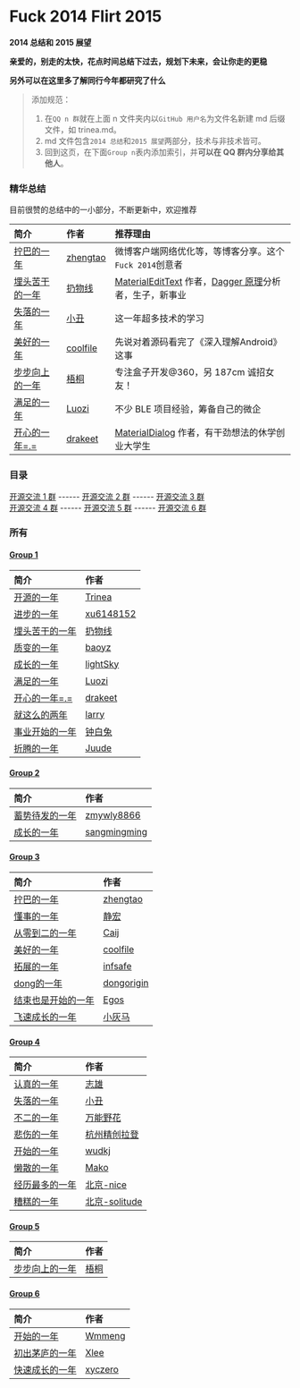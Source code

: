 ﻿# Fuck 2014 Flirt 2015
**2014 总结和 2015 展望**  

**亲爱的，别走的太快，花点时间总结下过去，规划下未来，会让你走的更稳**  

**另外可以在这里多了解同行今年都研究了什么**  

> 添加规范：  
> 1. 在`QQ n 群`就在上面 n 文件夹内以`GitHub 用户名`为文件名新建 md 后缀文件，如 trinea.md。  
> 2. md 文件包含`2014 总结`和`2015 展望`两部分，技术与非技术皆可。  
> 3. 回到这页，在下面`Group n`表内添加索引，并**可以在 QQ 群内分享给其他人**。

### 精华总结  
目前很赞的总结中的一小部分，不断更新中，欢迎推荐  
  
简介 | 作者 | 推荐理由
:------------- | :------------- | :-------------
[拧巴的一年](../master/3/zhengtao.md) | [zhengtao](http://www.weibo.com/206115528) | 微博客户端网络优化等，等博客分享。这个`Fuck 2014`创意者
[埋头苦干的一年](../master/1/rengwuxian.md) | [扔物线](https://github.com/rengwuxian) | [MaterialEditText](https://github.com/rengwuxian/MaterialEditText) 作者，[Dagger 原理](https://github.com/android-cn/android-open-project-analysis/blob/master/dagger/README.md)分析者，生子，新事业
[失落的一年](../master/4/pcqpcq.md) | [小丑](https://github.com/pcqpcq) | 这一年超多技术的学习
[美好的一年](../master/3/coolfile.md) | [coolfile](https://github.com/coolfile) | 先说对着源码看完了《深入理解Android》这事
[步步向上的一年](../master/5/WuTong.md) | [梧桐](https://github.com/lzt1226) | 专注盒子开发@360，另 187cm 诚招女友！  
[满足的一年](../master/1/luozi.md) | [Luozi](https://github.com/luozi) | 不少 BLE 项目经验，筹备自己的微企  
[开心的一年=.=](../master/1/drakeet.md) | [drakeet](https://github.com/drakeet) | [MaterialDialog](https://github.com/drakeet/MaterialDialog) 作者，有干劲想法的休学创业大学生  

### 目录
[开源交流 1 群](https://github.com/aosp-exchange-group/fuck-2014-flirt-2015#group-1) ------ [开源交流 2 群](https://github.com/aosp-exchange-group/fuck-2014-flirt-2015#group-2) ------ [开源交流 3 群](https://github.com/aosp-exchange-group/fuck-2014-flirt-2015#group-3)  
[开源交流 4 群](https://github.com/aosp-exchange-group/fuck-2014-flirt-2015#group-4) ------ [开源交流 5 群](https://github.com/aosp-exchange-group/fuck-2014-flirt-2015#group-5) ------ [开源交流 6 群](https://github.com/aosp-exchange-group/fuck-2014-flirt-2015#group-6)  

### 所有
#### [Group 1](https://github.com/aosp-exchange-group/about)
简介 | 作者
:------------- | :-------------
[开源的一年](../master/1/trinea.md) | [Trinea](https://github.com/trinea)
[进步的一年](../master/1/xu6148152.md) | [xu6148152](https://github.com/xu6148152)
[埋头苦干的一年](../master/1/rengwuxian.md) | [扔物线](https://github.com/rengwuxian)
[质变的一年](../master/1/baoyongzhang.md) | [baoyz](https://github.com/baoyongzhang)
[成长的一年](../master/1/lightSky.md) | [lightSky](https://github.com/lightSky)
[满足的一年](../master/1/luozi.md) | [Luozi](https://github.com/luozi)
[开心的一年=.=](../master/1/drakeet.md) | [drakeet](https://github.com/drakeet)
[就这么的两年](../master/1/larry.md) | [larry](https://github.com/18611480882)
[事业开始的一年](../master/1/zhongbaitu.md) | [钟白兔](https://github.com/zhongbaitu)
[折腾的一年](../master/1/Juude.md) | [Juude](https://github.com/Juude)

#### [Group 2](https://github.com/aosp-exchange-group/about)
简介 | 作者
:------------- | :-------------
[蓄势待发的一年](../master/2/zmywly8866.md) | [zmywly8866](https://github.com/zmywly8866)
[成长的一年](../master/2/sangmingming.md) | [sangmingming](https://github.com/sangmingming)

#### [Group 3](https://github.com/aosp-exchange-group/about)
简介 | 作者
:------------- | :-------------
[拧巴的一年](../master/3/zhengtao.md) | [zhengtao](http://www.weibo.com/206115528)
[懂事的一年](../master/3/vNcdkguqHUh.md) | [静宏](https://github.com/vNcdkguqHUh)
[从零到二的一年](../master/3/Caij.md) | [Caij](https://github.com/Caij)
[美好的一年](../master/3/coolfile.md) | [coolfile](https://github.com/coolfile)
[拓展的一年](../master/3/infsafe.md) | [infsafe](https://github.com/infsafe)
[dong的一年](../master/3/dongorigin.md) | [dongorigin](https://github.com/dongorigin)
[结束也是开始的一年](../master/3/egos.md) | [Egos](https://github.com/38017032)
[飞速成长的一年](../master/3/hackoooo.md) | [小灰马](https://github.com/hackoooo)

#### [Group 4](https://github.com/aosp-exchange-group/about)
简介 | 作者
:------------- | :-------------
[认真的一年](../master/4/Jason.md) | [志雄](https://github.com/jacsonLee)
[失落的一年](../master/4/pcqpcq.md) | [小丑](https://github.com/pcqpcq)
[不二的一年](../master/4/RockerFlower.md) | [万能野花](http://doublewong.com)
[悲伤的一年](../master/4/LaDen.md) | [杭州精创拉登](https://github.com/wuqingman)
[开始的一年](../master/4/wudkj.md) | [wudkj](https://github.com/wudkj)
[懒散的一年](../master/4/Mako.md) | [Mako](https://github.com/MakoFeng)
[经历最多的一年](../master/4/nicewarm.md) | [北京-nice](https://github.com/nicewarm)  
[糟糕的一年](../master/4/solitude.md)|[北京-solitude](https://github.com/fanss)

#### [Group 5](https://github.com/aosp-exchange-group/about)
简介 | 作者
:------------- | :-------------
[步步向上的一年](../master/5/WuTong.md) | [梧桐](https://github.com/lzt1226)

#### [Group 6](https://github.com/aosp-exchange-group/about)
简介 | 作者
:------------- | :-------------
[开始的一年](../master/6/Wmmeng.md) | [Wmmeng](https://github.com/Wmmeng)
[初出茅庐的一年](../master/6/xlee00.md) | [Xlee](https://github.com/xlee00)
[快速成长的一年](../master/6/xyczero.md) | [xyczero](https://github.com/xyczero)
